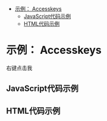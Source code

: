 <!-- START doctoc generated TOC please keep comment here to allow auto update -->
<!-- DON'T EDIT THIS SECTION, INSTEAD RE-RUN doctoc TO UPDATE -->


- [示例： Accesskeys](#demo-accesskeys)
  - [JavaScript代码示例](#example-code)
  - [HTML代码示例](#example-html)

<!-- END doctoc generated TOC please keep comment here to allow auto update -->

# 示例： Accesskeys

<span class="context-menu-one btn btn-neutral">右键点击我</span>

## JavaScript代码示例

<script type="text/javascript" class="showcase">
$(function(){
    $.contextMenu({
        selector: '.context-menu-one', 
        callback: function(key, options) {
            var message = "clicked: " + key;
            $('#msg').text(message); 
        },
        items: {
            "edit": {name: "Edit", icon: "edit", accesskey: "e"},
            "cut": {name: "Cut", icon: "cut", accesskey: "c"},
            // first unused character is taken (here: o)
            "copy": {name: "Copy", icon: "copy", accesskey: "c o p y"},
            // words are truncated to their first letter (here: p)
            "paste": {name: "Paste", icon: "paste", accesskey: "cool paste"},
            "delete": {name: "Delete", icon: "delete"},
            "sep1": "---------",
            "quit": {name: "Quit", icon: function($element, key, item){ return 'context-menu-icon context-menu-icon-quit'; }}
        }
    });
});
</script>

## HTML代码示例
<div style="display:none;" class="showcase" data-showcase-import=".context-menu-one"></div>
<div id="msg"></div>